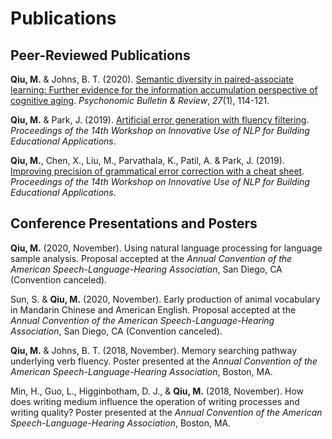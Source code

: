 # Publications

## Peer-Reviewed Publications

**Qiu, M.** & Johns, B. T. (2020). [Semantic diversity in paired-associate learning: Further evidence for the information accumulation perspective of cognitive aging](https://rdcu.be/bZaKR). *Psychonomic Bulletin & Review*, *27*(1), 114-121.

**Qiu, M.** & Park, J. (2019). [Artificial error generation with fluency filtering](https://www.aclweb.org/anthology/W19-4408). *Proceedings of the 14th Workshop on Innovative Use of NLP for Building Educational Applications*.

**Qiu, M.**, Chen, X., Liu, M., Parvathala, K., Patil, A. & Park, J. (2019). [Improving precision of grammatical error correction with a cheat sheet](https://www.aclweb.org/anthology/W19-4425). *Proceedings of the 14th Workshop on Innovative Use of NLP for Building Educational Applications*.

## Conference Presentations and Posters

**Qiu, M.** (2020, November). Using natural language processing for language sample analysis. Proposal accepted at the *Annual Convention of the American Speech-Language-Hearing Association*, San Diego, CA (Convention canceled).

Sun, S. & **Qiu, M.** (2020, November).  Early production of animal vocabulary in Mandarin Chinese and American English. Proposal accepted at the *Annual Convention of the American Speech-Language-Hearing Association*, San Diego, CA (Convention canceled).

**Qiu, M.** & Johns, B. T. (2018, November). Memory searching pathway underlying verb fluency. Poster presented at the *Annual Convention of the American Speech-Language-Hearing Association*, Boston, MA.

Min, H., Guo, L., Higginbotham, D. J., & **Qiu, M.** (2018, November). How does writing medium influence the operation of writing processes and writing quality? Poster presented at the *Annual Convention of the American Speech-Language-Hearing Association*, Boston, MA.
